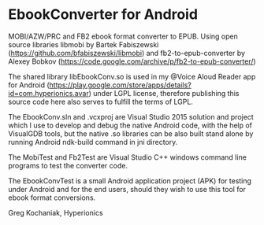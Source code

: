 # EbookConverter for Android

MOBI/AZW/PRC and FB2 ebook format converter to EPUB. Using open source libraries libmobi by Bartek Fabiszewski
(https://github.com/bfabiszewski/libmobi) and fb2-to-epub-converter by Alexey Bobkov 
(https://code.google.com/archive/p/fb2-to-epub-converter/)

The shared library libEbookConv.so is used in my @Voice Aloud Reader app for Android (https://play.google.com/store/apps/details?id=com.hyperionics.avar) under LGPL license,
therefore publishing this source code here also serves to fulfill the terms of LGPL.

The EbookConv.sln and .vcxproj are Visual Studio 2015 solution and project which I use to develop and debug
the native Android code, with the help of VisualGDB tools, but the native .so libraries can be also built
stand alone by running Android ndk-build command in jni directory.

The MobiTest and Fb2Test are Visual Studio C++ windows command line programs to test the converter code.

The EbookConvTest is a small Android application project (APK) for testing under Android and for the
end users, should they wish to use this tool for ebook format conversions.

Greg Kochaniak, Hyperionics
